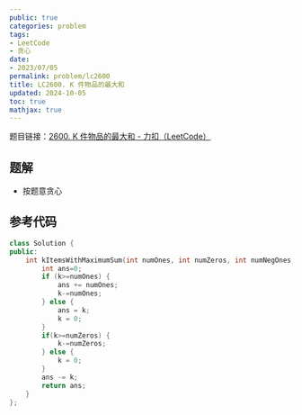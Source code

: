 ```yaml
---
public: true
categories: problem
tags:
- LeetCode
- 贪心
date:
- 2023/07/05
permalink: problem/lc2600
title: LC2600. K 件物品的最大和
updated: 2024-10-05
toc: true
mathjax: true
---
```


题目链接：[2600. K 件物品的最大和 - 力扣（LeetCode）](https://leetcode.cn/problems/k-items-with-the-maximum-sum/)

<!--more-->

## 题解

  + 按题意贪心

## 参考代码

```cpp
class Solution {
public:
    int kItemsWithMaximumSum(int numOnes, int numZeros, int numNegOnes, int k) {
        int ans=0;
        if (k>=numOnes) {
            ans += numOnes;
            k-=numOnes;
        } else {
            ans = k;
            k = 0;
        }
        if(k>=numZeros) {
            k-=numZeros;
        } else {
            k = 0;
        }
        ans -= k;
        return ans;
    }
};
```


